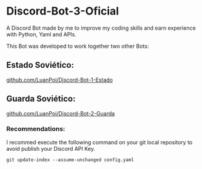 # Discord-Bot-3-Oficial
A Discord Bot made by me to improve my coding skills and earn experience with Python, Yaml and APIs.

This Bot was developed to work together two other Bots:
## Estado Soviético:
  [github.com/LuanPoi/Discord-Bot-1-Estado](https://github.com/LuanPoi/Discord-Bot-1-Estado)

## Guarda Soviético:
  [github.com/LuanPoi/Discord-Bot-2-Guarda](https://github.com/LuanPoi/Discord-Bot-2-Guarda)

### Recommendations:
I recommed execute the following command on your git local repository to avoid publish your Discord API Key.
```
git update-index --assume-unchanged config.yaml
```
